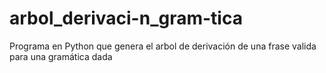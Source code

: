 # arbol_derivaci-n_gram-tica
Programa en Python que genera el arbol de derivación de una frase valida para una gramática dada 
